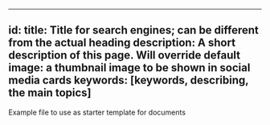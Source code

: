 
---
id: 
title: Title for search engines; can be different from the actual heading
description: A short description of this page. Will override default
image: a thumbnail image to be shown in social media cards
keywords: [keywords, describing, the main topics]
---



Example file to use as starter template for documents

